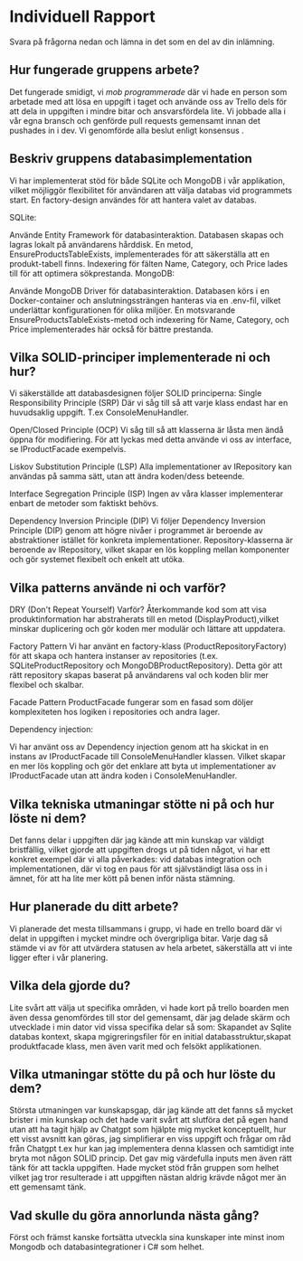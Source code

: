 # Individuell Rapport

Svara på frågorna nedan och lämna in det som en del av din inlämning.

## Hur fungerade gruppens arbete?

Det fungerade smidigt, vi *mob programmerade* där vi hade en person som arbetade med att lösa en uppgift i taget och använde oss av Trello dels för att dela in uppgiften i mindre bitar och ansvarsfördela lite.
Vi jobbade alla i vår egna bransch och genförde pull requests gemensamt innan det pushades in i dev.
Vi genomförde alla beslut enligt konsensus .

## Beskriv gruppens databasimplementation

Vi har implementerat stöd för både SQLite och MongoDB i vår applikation, vilket möjliggör flexibilitet för användaren att välja databas vid programmets start. En factory-design användes för att hantera valet av databas.

SQLite:

Använde Entity Framework för databasinteraktion.
Databasen skapas och lagras lokalt på användarens hårddisk.
En metod, EnsureProductsTableExists, implementerades för att säkerställa att en produkt-tabell finns.
Indexering för fälten Name, Category, och Price lades till för att optimera sökprestanda.
MongoDB:

Använde MongoDB Driver för databasinteraktion.
Databasen körs i en Docker-container och anslutningssträngen hanteras via en .env-fil, vilket underlättar konfigurationen för olika miljöer.
En motsvarande EnsureProductsTableExists-metod och indexering för Name, Category, och Price implementerades här också för bättre prestanda.


## Vilka SOLID-principer implementerade ni och hur?
Vi säkerställde att databasdesignen följer SOLID principerna:
Single Responsibility Principle (SRP)
Där vi såg till så att varje klass endast har en huvudsaklig uppgift. T.ex ConsoleMenuHandler.

Open/Closed Principle (OCP)
Vi såg till så att klasserna är låsta men ändå öppna för modifiering. För att lyckas med detta använde vi oss av interface, se IProductFacade exempelvis.

Liskov Substitution Principle (LSP)
Alla implementationer av IRepository kan användas på samma sätt, utan  att ändra koden/dess beteende.

Interface Segregation Principle (ISP)
Ingen av våra klasser implementerar enbart de metoder som faktiskt behövs.

Dependency Inversion Principle (DIP)
Vi följer Dependency Inversion Principle (DIP) genom att högre nivåer i programmet är
beroende av abstraktioner istället för konkreta implementationer. Repository-klasserna 
är beroende av IRepository, vilket skapar en lös koppling mellan komponenter och gör 
systemet flexibelt och enkelt att utöka.

## Vilka patterns använde ni och varför?
DRY (Don't Repeat Yourself)
Varför?
Återkommande kod som att visa produktinformation har abstraherats till en metod (DisplayProduct),vilket minskar duplicering och gör koden mer modulär och lättare att uppdatera.

Factory Pattern
Vi har använt en factory-klass (ProductRepositoryFactory) för att skapa och hantera instanser av repositories
(t.ex. SQLiteProductRepository och MongoDBProductRepository). 
Detta gör att rätt repository skapas baserat på användarens val och koden blir mer flexibel och skalbar.

Facade Pattern
ProductFacade fungerar som en fasad som döljer komplexiteten hos logiken i repositories och andra lager.

Dependency injection:

Vi har använt oss av Dependency injection genom att ha skickat in en instans av IProductFacade till ConsoleMenuHandler klassen. Vilket skapar en mer lös koppling och gör det enklare att byta ut
implementationer av IProductFacade utan att ändra koden i ConsoleMenuHandler.


## Vilka tekniska utmaningar stötte ni på och hur löste ni dem?
Det fanns delar i uppgiften där jag kände att min kunskap var väldigt bristfällig, vilket gjorde att uppgiften drogs ut på tiden något, vi har ett konkret exempel där vi alla påverkades:
vid databas integration och implementationen, där vi tog en paus för att självständigt läsa oss in i ämnet, för att ha lite mer kött på benen inför nästa stämning.

## Hur planerade du ditt arbete?
Vi planerade det mesta tillsammans i grupp, vi hade en trello board där vi delat in uppgiften i mycket mindre och övergripliga bitar.
Varje dag så stämde vi av för att utvärdera statusen av hela arbetet, säkerställa att vi inte ligger efter i vår planering.

## Vilka dela gjorde du?
Lite svårt att välja ut specifika områden, vi hade kort på trello boarden men även dessa genomfördes till stor del gemensamt, där jag delade skärm och utvecklade i min dator vid vissa specifika delar så som:
Skapandet av Sqlite databas kontext, skapa mgigreringsfiler för en initial databasstruktur,skapat produktfacade klass, men även varit med och felsökt applikationen.
## Vilka utmaningar stötte du på och hur löste du dem?
Största utmaningen var kunskapsgap, där jag kände att det fanns så mycket brister i min kunskap och det hade varit svårt att slutföra det på egen hand utan att ha tagit hjälp av Chatgpt som hjälpte mig 
mycket konceptuellt, hur ett visst avsnitt kan göras, jag simplifierar en viss uppgift och frågar om råd från Chatgpt t.ex hur kan jag implementera denna klassen och samtidigt inte bryta mot någon SOLID princip.
Det gav mig värdefulla inputs men även rätt tänk för att tackla uppgiften. Hade mycket stöd från gruppen som helhet vilket jag tror resulterade i att uppgiften nästan aldrig krävde något mer än ett gemensamt tänk.
## Vad skulle du göra annorlunda nästa gång?
Först och främst kanske fortsätta utveckla sina kunskaper inte minst inom Mongodb och databasintegrationer i C# som helhet.
